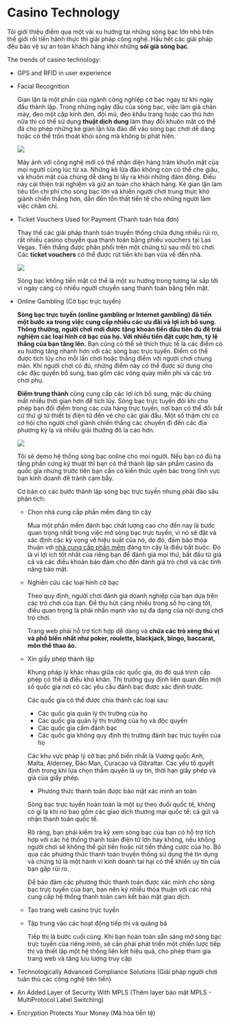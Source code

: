 # Casino Technology
Tôi giới thiệu điểm qua một vài xu hướng tại những sòng bạc lớn nhỏ trên thế giới rồi tiến hành thực thi giải pháp công nghệ. Hầu hết các giải pháp đều bảo vệ sự an toàn khách hàng khỏi những **sói già sòng bạc**. 


The trends of casino technology:
+ GPS and RFID in user experience
+ Facial Recognition
  
  Gian lận là một phần của ngành công nghiệp cờ bạc ngay từ khi ngày đầu thành lập. Trong những ngày đầu của sòng bạc, việc làm giả chân mày, đeo một cặp kính đen, đội mũ, đeo khẩu trang hoặc cao thủ hơn nữa thì có thể sử dụng **thuật dịch dung** làm thay đổi khuôn mặt có thể đã cho phép những kẻ gian lận lừa đảo để vào sòng bạc chơi dễ dàng hoặc có thể trốn thoát khỏi sòng mà không bị phát hiện.

  ![](http://s3img.vcdn.vn/123phim/2016/01/bon-ong-hoang-phong-ve-cung-xuat-hien-trong-bom-tan-tet-than-tai-3-14531873648147.jpg)

  Máy ảnh với công nghệ mới có thể nhận diện hàng trăm khuôn mặt của mọi người cùng lúc từ xa. Những kẻ lừa đảo không còn có thể che giấu, và khuôn mặt của chúng dễ dàng bị lấy ra khỏi những đám đông. Điều này cải thiện trải nghiệm và giữ an toàn cho khách hàng. Kẻ gian lận làm tiêu tốn chi phí cho sòng bạc lớn và khiến người chơi trung thực khó giành chiến thắng hơn, dẫn đến tổn thất tiền tệ cho những người làm việc chăm chỉ.

+ Ticket Vouchers Used for Payment (Thanh toán hóa đơn)
  
  Thay thế các giải pháp thanh toán truyền thống chứa đựng nhiều rủi ro, rất nhiều casino chuyển qua thanh toán bằng phiếu vouchers tại Las Vegas. Tiền thắng được phân phối trên một chứng từ sau mỗi trò chơi. Các **ticket vouchers** có thể được rút tiền khi bạn vừa về đến nhà. 

  ![](https://znews-photo.zadn.vn/w660/Uploaded/rdsyy/2017_09_05/15338789_388867278119649_2210523371709470777_n768x511.jpg)

   Sòng bạc không tiền mặt có thể là một xu hướng trong tương lai sắp tới vì ngày càng có nhiều người chuyển sang thanh toán bằng tiền mặt.
+ Online Gambling (Cờ bạc trực tuyến)
  
  **Sòng bạc trực tuyến (online gambling or Internet gambling) đã tiến một bước xa trong việc cung cấp nhiều các ưu đãi và lợi ích bổ sung. Thông thường, người chơi mới được tặng khoản tiền đầu tiên đủ để trải nghiệm các loại hình cờ bạc của họ. Với nhiều tiền đặt cược hơn, tỷ lệ thắng của bạn tăng lên.** Bạn cũng có thể sẽ thích thực tế là các điểm có xu hướng tăng nhanh hơn với các sòng bạc trực tuyến. Điểm có thể được tích lũy cho mỗi lần chơi hoặc thắng điểm với người chơi chung màn. Khi người chơi có đủ, những điểm này có thể được sử dụng cho các đặc quyền bổ sung, bao gồm các vòng quay miễn phí và các trò chơi phụ.

  **Điểm trung thành** cũng cung cấp các lợi ích bổ sung, mặc dù chúng mất nhiều thời gian hơn để tích lũy. Sòng bạc trực tuyến đôi khi cho phép bạn đổi điểm trong các cửa hàng trực tuyến, nơi bạn có thể đổi bất cứ thứ gì từ thiết bị điện tử đến vé cho các giải đấu. Một số thậm chí có cơ hội cho người chơi giành chiến thắng các chuyến đi đến các địa phương kỳ lạ và nhiều giải thưởng đô la cao hơn.
  
  ![](https://66.media.tumblr.com/cc31f5e7c45e30f39a4f577227a77841/tumblr_inline_pd3qhl4pvI1w5rd4c_540.jpg)
  
  Tôi sẽ demo hệ thống sòng bạc online cho mọi người. Nếu bạn có đủ hạ tầng phần cứng kỹ thuật thì bạn có thể thành lập sản phẩm casino đa quốc gia nhưng trước tiên bạn cần có kiến thức uyên bác trong lĩnh vực bạn kinh doanh để tránh cạm bẫy.
  
  Cơ bản có các bước thành lập sòng bạc trực tuyến nhưng phải đào sâu phân tích:
  + Chọn nhà cung cấp phần mềm đáng tin cậy
  
    Mua một phần mềm đánh bạc chất lượng cao cho đến nay là bước quan trọng nhất trong việc mở sòng bạc trực tuyến, vì nó sẽ đặt và xác định các kỳ vọng về hiệu suất của nó, do đó, đảm bảo thỏa thuận với [nhà cung cấp phần mềm](https://www.softgamings.com/online-gambling-software-providers/) đáng tin cậy là điều bắt buộc. Đó là vì lợi ích tốt nhất của riêng bạn để đánh giá mọi thứ, bắt đầu từ giá cả và các điều khoản bảo đảm cho đến đánh giá trò chơi và các tính năng bảo mật.

  + Nghiên cứu các loại hình cờ bạc
  
    Theo quy định, người chơi đánh giá doanh nghiệp của bạn dựa trên các trò chơi của bạn. Để thu hút càng nhiều trong số họ càng tốt, điều quan trọng là phải nhấn mạnh vào sự đa dạng của nội dung chơi trò chơi.
    
    Trang web phải hỗ trợ tích hợp dễ dàng và **chứa các trò xèng thú vị và phổ biến nhất như poker, roulette, blackjack, bingo, baccarat, môn thể thao ảo.**

  + Xin giấy phép thành lập
  
    Khung pháp lý khác nhau giữa các quốc gia, do đó quá trình cấp phép có thể là điều khó khăn. Thị trường quy định liên quan đến một số quốc gia nơi có các yêu cầu đánh bạc được xác định trước.
  
    Các quốc gia có thể được chia thành các loại sau:
    + Các quốc gia quản lý thị trường của họ
    + Các quốc gia quản lý thị trường của họ và độc quyền
    + Các quốc gia cấm đánh bạc
    + Các quốc gia không quy định thị trường đánh bạc trực tuyến của họ
  
    Các khu vực pháp lý cờ bạc phổ biến nhất là Vương quốc Anh, Malta, Alderney, Đảo Man, Curacao và Gibraltar. Các yếu tố quyết định trong khi lựa chọn thẩm quyền là uy tín, thời hạn giấy phép và giá của giấy phép.

    + Phương thức thanh toán được bảo mật xác minh an toàn
  
    Sòng bạc trực tuyến hoàn toàn là một sự theo đuổi quốc tế, không có gì lạ khi nó bao gồm các giao dịch thương mại quốc tế: cả gửi và nhận thanh toán quốc tế.
  
    Rõ ràng, bạn phải kiểm tra kỹ xem sòng bạc của bạn có hỗ trợ tích hợp với các hệ thống thanh toán điện tử lớn hay không, nếu không người chơi sẽ không thể gửi tiền hoặc rút tiền thắng cược của họ. Bỏ qua các phương thức thanh toán truyền thống sử dụng thẻ tín dụng và chứng từ là một hành vi kinh doanh tai hại có thể khiến uy tín của bạn gặp rủi ro.

    Để bảo đảm các phương thức thanh toán được xác minh cho sòng bạc trực tuyến của bạn, bạn nên ký nhiều thỏa thuận với các nhà cung cấp hệ thống thanh toán cam kết bảo mật giao dịch.

  + Tạo trang web casino trực tuyến
  + Tập trung vào các hoạt động tiếp thị và quảng bá
  
    Tiếp thị là bước cuối cùng. Khi bạn hoàn toàn sẵn sàng mở sòng bạc trực tuyến của riêng mình, sẽ cần phải phát triển một chiến lược tiếp thị và thiết lập một hệ thống liên kết hiệu quả, cho phép tham gia trang web và tăng lưu lượng truy cập

+ Technologically Advanced Compliance Solutions (Giải pháp người chơi tuân thủ các công nghệ tiên tiến)
+ An Added Layer of Security With MPLS (Thêm layer bảo mật MPLS - MultiProtocol Label Switching)
+ Encryption Protects Your Money (Mã hóa tiền tệ)


